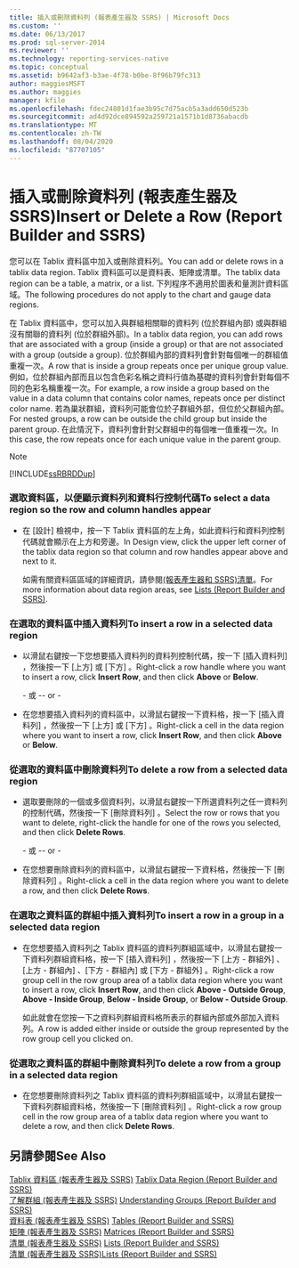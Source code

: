 ```yaml
---
title: 插入或刪除資料列 (報表產生器及 SSRS) | Microsoft Docs
ms.custom: ''
ms.date: 06/13/2017
ms.prod: sql-server-2014
ms.reviewer: ''
ms.technology: reporting-services-native
ms.topic: conceptual
ms.assetid: b9642af3-b3ae-4f78-b0be-8f96b79fc313
author: maggiesMSFT
ms.author: maggies
manager: kfile
ms.openlocfilehash: fdec24801d1fae3b95c7d75acb5a3add650d523b
ms.sourcegitcommit: ad4d92dce894592a259721a1571b1d8736abacdb
ms.translationtype: MT
ms.contentlocale: zh-TW
ms.lasthandoff: 08/04/2020
ms.locfileid: "87707105"
---
```

# <a name="insert-or-delete-a-row-report-builder-and-ssrs"></a><span data-ttu-id="f30f9-102">插入或刪除資料列 (報表產生器及 SSRS)</span><span class="sxs-lookup"><span data-stu-id="f30f9-102">Insert or Delete a Row (Report Builder and SSRS)</span></span>
  <span data-ttu-id="f30f9-103">您可以在 Tablix 資料區中加入或刪除資料列。</span><span class="sxs-lookup"><span data-stu-id="f30f9-103">You can add or delete rows in a tablix data region.</span></span> <span data-ttu-id="f30f9-104">Tablix 資料區可以是資料表、矩陣或清單。</span><span class="sxs-lookup"><span data-stu-id="f30f9-104">The tablix data region can be a table, a matrix, or a list.</span></span> <span data-ttu-id="f30f9-105">下列程序不適用於圖表和量測計資料區域。</span><span class="sxs-lookup"><span data-stu-id="f30f9-105">The following procedures do not apply to the chart and gauge data regions.</span></span>  
  
 <span data-ttu-id="f30f9-106">在 Tablix 資料區中，您可以加入與群組相關聯的資料列 (位於群組內部) 或與群組沒有關聯的資料列 (位於群組外部)。</span><span class="sxs-lookup"><span data-stu-id="f30f9-106">In a tablix data region, you can add rows that are associated with a group (inside a group) or that are not associated with a group (outside a group).</span></span> <span data-ttu-id="f30f9-107">位於群組內部的資料列會針對每個唯一的群組值重複一次。</span><span class="sxs-lookup"><span data-stu-id="f30f9-107">A row that is inside a group repeats once per unique group value.</span></span> <span data-ttu-id="f30f9-108">例如，位於群組內部而且以包含色彩名稱之資料行值為基礎的資料列會針對每個不同的色彩名稱重複一次。</span><span class="sxs-lookup"><span data-stu-id="f30f9-108">For example, a row inside a group based on the value in a data column that contains color names, repeats once per distinct color name.</span></span> <span data-ttu-id="f30f9-109">若為巢狀群組，資料列可能會位於子群組外部，但位於父群組內部。</span><span class="sxs-lookup"><span data-stu-id="f30f9-109">For nested groups, a row can be outside the child group but inside the parent group.</span></span> <span data-ttu-id="f30f9-110">在此情況下，資料列會針對父群組中的每個唯一值重複一次。</span><span class="sxs-lookup"><span data-stu-id="f30f9-110">In this case, the row repeats once for each unique value in the parent group.</span></span>  
  
> [!NOTE]  
>  [!INCLUDE[ssRBRDDup](../../includes/ssrbrddup-md.md)]  
  
### <a name="to-select-a-data-region-so-the-row-and-column-handles-appear"></a><span data-ttu-id="f30f9-111">選取資料區，以便顯示資料列和資料行控制代碼</span><span class="sxs-lookup"><span data-stu-id="f30f9-111">To select a data region so the row and column handles appear</span></span>  
  
-   <span data-ttu-id="f30f9-112">在 [設計] 檢視中，按一下 Tablix 資料區的左上角，如此資料行和資料列控制代碼就會顯示在上方和旁邊。</span><span class="sxs-lookup"><span data-stu-id="f30f9-112">In Design view, click the upper left corner of the tablix data region so that column and row handles appear above and next to it.</span></span>  
  
     <span data-ttu-id="f30f9-113">如需有關資料區區域的詳細資訊，請參閱[&#40;報表產生器和 SSRS&#41;清單](tables-matrices-and-lists-report-builder-and-ssrs.md)。</span><span class="sxs-lookup"><span data-stu-id="f30f9-113">For more information about data region areas, see [Lists &#40;Report Builder and SSRS&#41;](tables-matrices-and-lists-report-builder-and-ssrs.md).</span></span>  
  
### <a name="to-insert-a-row-in-a-selected-data-region"></a><span data-ttu-id="f30f9-114">在選取的資料區中插入資料列</span><span class="sxs-lookup"><span data-stu-id="f30f9-114">To insert a row in a selected data region</span></span>  
  
-   <span data-ttu-id="f30f9-115">以滑鼠右鍵按一下您想要插入資料列的資料列控制代碼，按一下 [插入資料列]  ，然後按一下 [上方]  或 [下方]  。</span><span class="sxs-lookup"><span data-stu-id="f30f9-115">Right-click a row handle where you want to insert a row, click **Insert Row**, and then click **Above** or **Below**.</span></span>  
  
     <span data-ttu-id="f30f9-116">\- 或 -</span><span class="sxs-lookup"><span data-stu-id="f30f9-116">\- or -</span></span>  
  
-   <span data-ttu-id="f30f9-117">在您想要插入資料列的資料區中，以滑鼠右鍵按一下資料格，按一下 [插入資料列]  ，然後按一下 [上方]  或 [下方]  。</span><span class="sxs-lookup"><span data-stu-id="f30f9-117">Right-click a cell in the data region where you want to insert a row, click **Insert Row**, and then click **Above** or **Below**.</span></span>  
  
### <a name="to-delete-a-row-from-a-selected-data-region"></a><span data-ttu-id="f30f9-118">從選取的資料區中刪除資料列</span><span class="sxs-lookup"><span data-stu-id="f30f9-118">To delete a row from a selected data region</span></span>  
  
-   <span data-ttu-id="f30f9-119">選取要刪除的一個或多個資料列，以滑鼠右鍵按一下所選資料列之任一資料列的控制代碼，然後按一下 [刪除資料列]  。</span><span class="sxs-lookup"><span data-stu-id="f30f9-119">Select the row or rows that you want to delete, right-click the handle for one of the rows you selected, and then click **Delete Rows**.</span></span>  
  
     <span data-ttu-id="f30f9-120">\- 或 -</span><span class="sxs-lookup"><span data-stu-id="f30f9-120">\- or -</span></span>  
  
-   <span data-ttu-id="f30f9-121">在您想要刪除資料列的資料區中，以滑鼠右鍵按一下資料格，然後按一下 [刪除資料列]  。</span><span class="sxs-lookup"><span data-stu-id="f30f9-121">Right-click a cell in the data region where you want to delete a row, and then click **Delete Rows**.</span></span>  
  
### <a name="to-insert-a-row-in-a-group-in-a-selected-data-region"></a><span data-ttu-id="f30f9-122">在選取之資料區的群組中插入資料列</span><span class="sxs-lookup"><span data-stu-id="f30f9-122">To insert a row in a group in a selected data region</span></span>  
  
-   <span data-ttu-id="f30f9-123">在您想要插入資料列之 Tablix 資料區的資料列群組區域中，以滑鼠右鍵按一下資料列群組資料格，按一下 [插入資料列]  ，然後按一下 [上方 - 群組外]  、[上方 - 群組內]  、[下方 - 群組內]  或 [下方 - 群組外]  。</span><span class="sxs-lookup"><span data-stu-id="f30f9-123">Right-click a row group cell in the row group area of a tablix data region where you want to insert a row, click **Insert Row**, and then click **Above - Outside Group**, **Above - Inside Group**, **Below - Inside Group**, or **Below - Outside Group**.</span></span>  
  
     <span data-ttu-id="f30f9-124">如此就會在您按一下之資料列群組資料格所表示的群組內部或外部加入資料列。</span><span class="sxs-lookup"><span data-stu-id="f30f9-124">A row is added either inside or outside the group represented by the row group cell you clicked on.</span></span>  
  
### <a name="to-delete-a-row-from-a-group-in-a-selected-data-region"></a><span data-ttu-id="f30f9-125">從選取之資料區的群組中刪除資料列</span><span class="sxs-lookup"><span data-stu-id="f30f9-125">To delete a row from a group in a selected data region</span></span>  
  
-   <span data-ttu-id="f30f9-126">在您想要刪除資料列之 Tablix 資料區的資料列群組區域中，以滑鼠右鍵按一下資料列群組資料格，然後按一下 [刪除資料列]  。</span><span class="sxs-lookup"><span data-stu-id="f30f9-126">Right-click a row group cell in the row group area of a tablix data region where you want to delete a row, and then click **Delete Rows**.</span></span>  
  
## <a name="see-also"></a><span data-ttu-id="f30f9-127">另請參閱</span><span class="sxs-lookup"><span data-stu-id="f30f9-127">See Also</span></span>  
 <span data-ttu-id="f30f9-128">[Tablix 資料區 &#40;報表產生器及 SSRS&#41;](../tablix-data-region-report-builder-and-ssrs.md) </span><span class="sxs-lookup"><span data-stu-id="f30f9-128">[Tablix Data Region &#40;Report Builder and SSRS&#41;](../tablix-data-region-report-builder-and-ssrs.md) </span></span>  
 <span data-ttu-id="f30f9-129">[了解群組 &#40;報表產生器及 SSRS&#41;](understanding-groups-report-builder-and-ssrs.md) </span><span class="sxs-lookup"><span data-stu-id="f30f9-129">[Understanding Groups &#40;Report Builder and SSRS&#41;](understanding-groups-report-builder-and-ssrs.md) </span></span>  
 <span data-ttu-id="f30f9-130">[資料表 &#40;報表產生器及 SSRS&#41;](tables-report-builder-and-ssrs.md) </span><span class="sxs-lookup"><span data-stu-id="f30f9-130">[Tables &#40;Report Builder  and SSRS&#41;](tables-report-builder-and-ssrs.md) </span></span>  
 <span data-ttu-id="f30f9-131">[矩陣 &#40;報表產生器及 SSRS&#41;](create-a-matrix-report-builder-and-ssrs.md) </span><span class="sxs-lookup"><span data-stu-id="f30f9-131">[Matrices &#40;Report Builder and SSRS&#41;](create-a-matrix-report-builder-and-ssrs.md) </span></span>  
 <span data-ttu-id="f30f9-132">[清單 &#40;報表產生器及 SSRS&#41;](create-invoices-and-forms-with-lists-report-builder-and-ssrs.md) </span><span class="sxs-lookup"><span data-stu-id="f30f9-132">[Lists &#40;Report Builder and SSRS&#41;](create-invoices-and-forms-with-lists-report-builder-and-ssrs.md) </span></span>  
 [<span data-ttu-id="f30f9-133">清單 &#40;報表產生器及 SSRS&#41;</span><span class="sxs-lookup"><span data-stu-id="f30f9-133">Lists &#40;Report Builder and SSRS&#41;</span></span>](tables-matrices-and-lists-report-builder-and-ssrs.md)  
  
  

